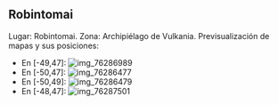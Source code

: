 ## Robintomai
Lugar: Robintomai.
Zona: Archipiélago de Vulkania.
Previsualización de mapas y sus posiciones:
- En [-49,47]: ![img_76286989](https://media.discordapp.net/attachments/1115311447145193482/1115366360277598278/76286989.jpg)
- En [-50,47]: ![img_76286477](https://media.discordapp.net/attachments/1115311447145193482/1115366313846653008/76286477.jpg)
- En [-50,49]: ![img_76286479](https://media.discordapp.net/attachments/1115311447145193482/1115366316229021706/76286479.jpg)
- En [-48,47]: ![img_76287501](https://media.discordapp.net/attachments/1115311447145193482/1115366401704726658/76287501.jpg)